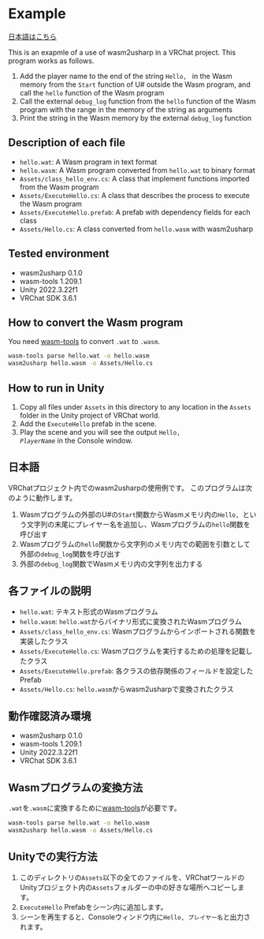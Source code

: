 # Example

[日本語はこちら](#日本語)

This is an exapmle of a use of wasm2usharp in a VRChat project.
This program works as follows.

1. Add the player name to the end of the string `Hello, ` in the Wasm memory from the `Start` function of U# outside the Wasm program, and call the `hello` function of the Wasm program
1. Call the external `debug_log` function from the `hello` function of the Wasm program with the range in the memory of the string as arguments
1. Print the string in the Wasm memory by the external `debug_log` function

## Description of each file

* `hello.wat`: A Wasm program in text format
* `hello.wasm`: A Wasm program converted from `hello.wat` to binary format
* `Assets/class_hello_env.cs`: A class that implement functions imported from the Wasm program
* `Assets/ExecuteHello.cs`: A class that describes the process to execute the Wasm program
* `Assets/ExecuteHello.prefab`: A prefab with dependency fields for each class
* `Assets/Hello.cs`: A class converted from `hello.wasm` with wasm2usharp

## Tested environment

* wasm2usharp 0.1.0
* wasm-tools 1.209.1
* Unity 2022.3.22f1
* VRChat SDK 3.6.1

## How to convert the Wasm program

You need [wasm-tools][wasm-tools] to convert `.wat` to `.wasm`.

```bash
wasm-tools parse hello.wat -o hello.wasm
wasm2usharp hello.wasm -o Assets/Hello.cs
```

## How to run in Unity

1. Copy all files under `Assets` in this directory to any location in the `Assets` folder in the Unity project of VRChat world.
1. Add the `ExecuteHello` prefab in the scene.
1. Play the scene and you will see the output <code>Hello, *PlayerName*</code> in the Console window.

## 日本語

VRChatプロジェクト内でのwasm2usharpの使用例です。
このプログラムは次のように動作します。

1. Wasmプログラムの外部のU#の`Start`関数からWasmメモリ内の`Hello, `という文字列の末尾にプレイヤー名を追加し、Wasmプログラムの`hello`関数を呼び出す
1. Wasmプログラムの`hello`関数から文字列のメモリ内での範囲を引数として外部の`debug_log`関数を呼び出す
1. 外部の`debug_log`関数でWasmメモリ内の文字列を出力する

## 各ファイルの説明

* `hello.wat`: テキスト形式のWasmプログラム
* `hello.wasm`: `hello.wat`からバイナリ形式に変換されたWasmプログラム
* `Assets/class_hello_env.cs`: Wasmプログラムからインポートされる関数を実装したクラス
* `Assets/ExecuteHello.cs`: Wasmプログラムを実行するための処理を記載したクラス
* `Assets/ExecuteHello.prefab`: 各クラスの依存関係のフィールドを設定したPrefab
* `Assets/Hello.cs`: `hello.wasm`からwasm2usharpで変換されたクラス

## 動作確認済み環境

* wasm2usharp 0.1.0
* wasm-tools 1.209.1
* Unity 2022.3.22f1
* VRChat SDK 3.6.1

## Wasmプログラムの変換方法

`.wat`を`.wasm`に変換するために[wasm-tools][wasm-tools]が必要です。

```bash
wasm-tools parse hello.wat -o hello.wasm
wasm2usharp hello.wasm -o Assets/Hello.cs
```

## Unityでの実行方法

1. このディレクトリの`Assets`以下の全てのファイルを、VRChatワールドのUnityプロジェクト内の`Assets`フォルダーの中の好きな場所へコピーします。
1. `ExecuteHello` Prefabをシーン内に追加します。
1. シーンを再生すると、Consoleウィンドウ内に`Hello, プレイヤー名`と出力されます。

[wasm-tools]: https://github.com/bytecodealliance/wasm-tools "bytecodealliance/wasm-tools: CLI and Rust libraries for low-level manipulation of WebAssembly modules"
